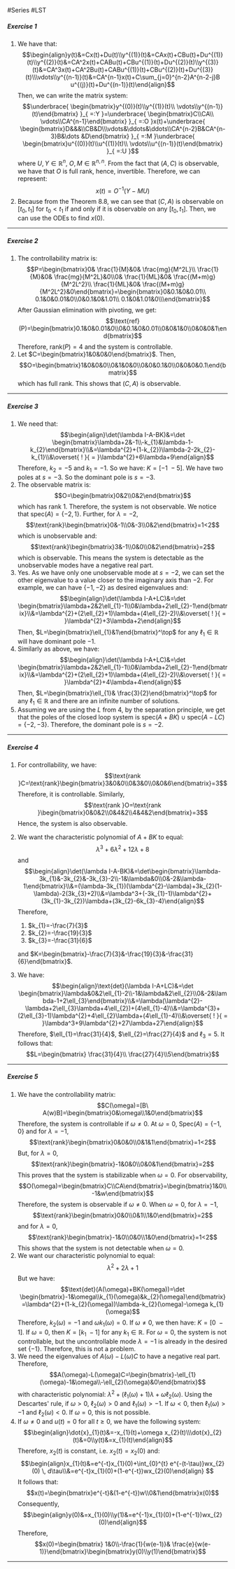 #Series #LST 

##### Exercise 1
1. We have that: $$\begin{align}y(t)&=Cx(t)+Du(t)\\y^{(1)}(t)&=CAx(t)+CBu(t)+Du^{(1)}(t)\\y^{(2)}(t)&=CA^2x(t)+CABu(t)+CBu^{(1)}(t)+Du^{(2)}(t)\\y^{(3)}(t)&=CA^3x(t)+CA^2Bu(t)+CABu^{(1)}(t)+CBu^{(2)}(t)+Du^{(3)}(t)\\\vdots\\y^{(n-1)}(t)&=CA^{n-1}x(t)+C\sum_{j=0}^{n-2}A^{n-2-j}B u^{(j)}(t)+Du^{(n-1)}(t)\end{align}$$Then, we can write the matrix system: $$\underbrace{ \begin{bmatrix}y^{(0)}(t)\\y^{(1)}(t)\\ \vdots\\y^{(n-1)}(t)\end{bmatrix} }_{ =:Y }=\underbrace{ \begin{bmatrix}C\\CA\\ \vdots\\CA^{n-1}\end{bmatrix} }_{ =:O }x(t)+\underbrace{ \begin{bmatrix}D&&&\\CB&D\\\vdots&\ddots&\ddots\\CA^{n-2}B&CA^{n-3}B&\dots &D\end{bmatrix} }_{ =:M }\underbrace{ \begin{bmatrix}u^{(0)}(t)\\u^{(1)}(t)\\ \vdots\\u^{(n-1)}(t)\end{bmatrix} }_{ =:U }$$where $U,Y\in \mathbb{R}^n$, $O,M\in \mathbb{R}^{n,n}$. From the fact that $(A,C)$ is observable, we have that $O$ is full rank, hence, invertible. Therefore, we can represent: $$x(t)=O^{-1}(Y-MU)$$
2. Because from the Theorem 8.8, we can see that $(C,A)$ is observable on $[t_{0},t_{1}]$ for $t_{0}<t_{1}$ if and only if it  is observable on any $[t_{0},t_{1}]$. Then, we can use the ODEs to find $x(0)$. 
---
##### Exercise 2
1. The controllability matrix is: $$P=\begin{bmatrix}0& \frac{1}{M}&0& \frac{mg}{M^2L}\\ \frac{1}{M}&0& \frac{mg}{M^2L}&0\\0& \frac{1}{ML}&0& \frac{(M+m)g}{M^2L^2}\\  \frac{1}{ML}&0& \frac{(M+m)g}{M^2L^2}&0\end{bmatrix}=\begin{bmatrix}0&0.1&0&0.01\\ 0.1&0&0.01&0\\0&0.1&0&1.01\\ 0.1&0&1.01&0\\\end{bmatrix}$$After Gaussian elimination with pivoting, we get: $$\text{ref}(P)=\begin{bmatrix}0.1&0&0.01&0\\0&0.1&0&0.01\\0&0&1&0\\0&0&0&1\end{bmatrix}$$Therefore, $\text{rank}(P)=4$ and the system is controllable.
2. Let $C=\begin{bmatrix}1&0&0&0\end{bmatrix}$. Then, $$O=\begin{bmatrix}1&0&0&0\\0&1&0&0\\0&0&0.1&0\\0&0&0&0.1\end{bmatrix}$$which has full rank. This shows that $(C,A)$ is observable.

---
##### Exercise 3
1. We need that: $$\begin{align}\det(\lambda I-A-BK)&=\det \begin{bmatrix}\lambda+2&-1\\-k_{1}&\lambda-1-k_{2}\end{bmatrix}\\&=\lambda^{2}+(1-k_{2})\lambda-2-2k_{2}-k_{1}\\&\overset{ !  }{ = }\lambda^{2}+6\lambda+9\end{align}$$Therefore, $k_{2}=-5$ and $k_{1}=-1$. So we have: $K=[-1\ -5]$. We have two poles at $s=-3$. So the dominant pole is $s=-3$.
2. The observable matrix is: $$O=\begin{bmatrix}0&2\\0&2\end{bmatrix}$$which has rank 1. Therefore, the system is not observable. We notice that $\text{spec}(A)=\{ -2,1 \}$. Further, for $\lambda=-2$, $$\text{rank}\begin{bmatrix}0&-1\\0&-3\\0&2\end{bmatrix}=1<2$$which is unobservable and:$$\text{rank}\begin{bmatrix}3&-1\\0&0\\0&2\end{bmatrix}=2$$which is observable. This means the system is detectable as the unobservable modes have a negative real part.
3. Yes. As we have only one unobservable mode at $s=-2$, we can set the other eigenvalue to a value closer to the imaginary axis than $-2$. For example, we can have $\{ -1,-2 \}$ as desired eigenvalues and: $$\begin{align}\det(\lambda I-A+LC)&=\det \begin{bmatrix}\lambda+2&2\ell_{1}-1\\0&\lambda+2\ell_{2}-1\end{bmatrix}\\&=\lambda^{2}+(2\ell_{2}+1)\lambda+(4\ell_{2}-2)\\&\overset{ ! }{ = }\lambda^{2}+3\lambda+2\end{align}$$Then, $L=\begin{bmatrix}\ell_{1}&1\end{bmatrix}^\top$ for any $\ell_{1}\in \mathbb{R}$ will have dominant pole $-1$.
4. Similarly as above, we have: $$\begin{align}\det(\lambda I-A+LC)&=\det \begin{bmatrix}\lambda+2&2\ell_{1}-1\\0&\lambda+2\ell_{2}-1\end{bmatrix}\\&=\lambda^{2}+(2\ell_{2}+1)\lambda+(4\ell_{2}-2)\\&\overset{ ! }{ = }\lambda^{2}+4\lambda+4\end{align}$$Then, $L=\begin{bmatrix}\ell_{1}& \frac{3}{2}\end{bmatrix}^\top$ for any $\ell_{1}\in \mathbb{R}$ and there are an infinite number of solutions.
5. Assuming we are using the $L$ from 4, by the separation principle, we get that the poles of the closed loop system is $\text{spec}(A+BK)\cup \text{spec}(A-LC)=\{ -2,-3 \}$. Therefore, the dominant pole is $s=-2$.
---
##### Exercise 4
1. For controllability, we have: $$\text{rank }C=\text{rank}\begin{bmatrix}3&0&0\\0&3&0\\0&0&6\end{bmatrix}=3$$Therefore, it is controllable. Similarly, $$\text{rank }O=\text{rank }\begin{bmatrix}0&0&2\\0&4&2\\4&4&2\end{bmatrix}=3$$Hence, the system is also observable.
2. We want the characteristic polynomial of $A+BK$ to equal: $$\lambda^3+6\lambda^2+12\lambda+8$$and $$\begin{align}\det(\lambda I-A-BK)&=\det\begin{bmatrix}\lambda-3k_{1}&-3k_{2}&-3k_{3}-2\\-1&\lambda&0\\0&-2&\lambda-1\end{bmatrix}\\&=(\lambda-3k_{1})(\lambda^{2}-\lambda)+3k_{2}(1-\lambda)-2(3k_{3}+2)\\&=\lambda^3+(-3k_{1}-1)\lambda^{2}+(3k_{1}-3k_{2})\lambda+(3k_{2}-6k_{3}-4)\end{align}$$Therefore, 
	1. $k_{1}=-\frac{7}{3}$
	2. $k_{2}=-\frac{19}{3}$
	3. $k_{3}=-\frac{31}{6}$
	   
	and $K=\begin{bmatrix}-\frac{7}{3}&-\frac{19}{3}&-\frac{31}{6}\end{bmatrix}$.
3. We have: $$\begin{align}\text{det}(\lambda I-A+LC)&=\det \begin{bmatrix}\lambda&0&2\ell_{1}-2\\-1&\lambda&2\ell_{2}\\0&-2&\lambda-1+2\ell_{3}\end{bmatrix}\\&=\lambda(\lambda^{2}-\lambda+2\ell_{3}\lambda+4\ell_{2})+(4\ell_{1}-4)\\&=\lambda^{3}+(2\ell_{3}-1)\lambda^{2}+4\ell_{2}\lambda+(4\ell_{1}-4)\\&\overset{ ! }{ = }\lambda^3+9\lambda^{2}+27\lambda+27\end{align}$$Therefore, $\ell_{1}=\frac{31}{4}$, $\ell_{2}=\frac{27}{4}$ and $\ell_{3}=5$. It follows that: $$L=\begin{bmatrix} \frac{31}{4}\\ \frac{27}{4}\\5\end{bmatrix}$$
---
##### Exercise 5
1. We have the controllability matrix: $$C(\omega)=[B\ A(w)B]=\begin{bmatrix}0&\omega\\1&0\end{bmatrix}$$Therefore, the system is controllable if $\omega\neq 0$. At $\omega=0$, $\text{Spec}(A)=\{ -1,0 \}$ and for $\lambda=-1$, $$\text{rank}\begin{bmatrix}0&0&0\\0&1&1\end{bmatrix}=1<2$$But, for $\lambda=0$, $$\text{rank}\begin{bmatrix}-1&0&0\\0&0&1\end{bmatrix}=2$$This proves that the system is stabilizable when $\omega=0$. For observability, $$O(\omega)=\begin{bmatrix}C\\CA\end{bmatrix}=\begin{bmatrix}1&0\\-1&w\end{bmatrix}$$Therefore, the system is observable if $\omega\neq 0$. When $\omega=0$, for $\lambda=-1$, $$\text{rank}\begin{bmatrix}0&0\\0&1\\1&0\end{bmatrix}=2$$and for $\lambda=0$, $$\text{rank}\begin{bmatrix}-1&0\\0&0\\1&0\end{bmatrix}=1<2$$This shows that the system is not detectable when $\omega=0$.
2. We want our characteristic polynomial to equal: $$\lambda^2+2\lambda+1$$But we have: $$\text{det}(A(\omega)+BK(\omega))=\det \begin{bmatrix}-1&\omega\\k_{1}(\omega)&k_{2}(\omega)\end{bmatrix} =\lambda^{2}+(1-k_{2}(\omega))\lambda-k_{2}(\omega)-\omega k_{1}(\omega)$$Therefore, $k_{2}(\omega)=-1$ and $\omega k_{1}(\omega)=0$. If $\omega\neq 0$, we then have: $K=[0\ -1]$. If $\omega=0$, then $K=[k_{1}\ -1]$ for any $k_{1}\in \mathbb{R}$. For $\omega=0$, the system is not controllable, but the uncontrollable mode $\lambda=-1$ is already in the desired set $\{ -1 \}$. Therefore, this is not a problem.
3. We need the eigenvalues of $A(\omega)-L(\omega)C$ to have a negative real part. Therefore, $$A(\omega)-L(\omega)C=\begin{bmatrix}-\ell_{1}(\omega)-1&\omega\\-\ell_{2}(\omega)&0\end{bmatrix}$$with characteristic polynomial: $\lambda^2+(\ell_{1}(\omega)+1)\lambda+\omega \ell_{2}(\omega)$. Using the Descartes' rule, if $\omega>0$, $\ell_{2}(\omega)>0$ and $\ell_{1}(\omega)>-1$. If $\omega<0$, then $\ell_{1}(\omega)>-1$ and $\ell_{2}(\omega)<0$. If $\omega=0$, this is not possible.
4. If $\omega\neq0$ and $u(t)=0$ for all $t\geq 0$, we have the following system: $$\begin{align}\dot{x}_{1}(t)&=-x_{1}(t)+\omega x_{2}(t)\\\dot{x}_{2}(t)&=0\\y(t)&=x_{1}(t)\end{align}$$Therefore, $x_{2}(t)$ is constant, i.e. $x_{2}(t)=x_{2}(0)$ and: $$\begin{align}x_{1}(t)&=e^{-t}x_{1}(0)+\int_{0}^{t} e^{-(t-\tau)}wx_{2}(0) \, d\tau\\&=e^{-t}x_{1}(0)+(1-e^{-t})wx_{2}(0)\end{align} $$It follows that: $$x(t)=\begin{bmatrix}e^{-t}&(1-e^{-t})w\\0&1\end{bmatrix}x(0)$$Consequently, $$\begin{align}y(0)&=x_{1}(0)\\y(1)&=e^{-1}x_{1}(0)+(1-e^{-1})wx_{2}(0)\end{align}$$Therefore, $$x(0)=\begin{bmatrix} 1&0\\-\frac{1}{w(e-1)}& \frac{e}{w(e-1)}\end{bmatrix}\begin{bmatrix}y(0)\\y(1)\end{bmatrix}$$
---